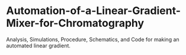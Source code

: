 # Automation-of-a-Linear-Gradient-Mixer-for-Chromatography

Analysis, Simulations, Procedure, Schematics, and Code for making an automated linear gradient.

